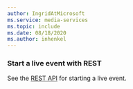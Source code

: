 ```yaml
---
author: IngridAtMicrosoft
ms.service: media-services 
ms.topic: include
ms.date: 08/18/2020
ms.author: inhenkel
---
```


### Start a live event with REST

See the [REST API](/rest/api/media/live-events/start) for starting a live event.
